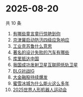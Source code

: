 # 2025-08-20

共 10 条

<!-- BEGIN -->
<!-- 最后更新时间 Wed Aug 20 2025 15:11:40 GMT+0800 (China Standard Time) -->

1. [有哪些童言童行惊艳到你](https://www.zhihu.com/search?q=有哪些童言童行惊艳到你)
1. [京津冀启动防汛四级应急响应](https://www.zhihu.com/search?q=京津冀启动防汛四级应急响应)
1. [工业克苏鲁什么意思](https://www.zhihu.com/search?q=工业克苏鲁什么意思)
1. [著名的设计失败的汽车有哪些](https://www.zhihu.com/search?q=著名的设计失败的汽车有哪些)
1. [库里抵达中国](https://www.zhihu.com/search?q=库里抵达中国)
1. [我国成功发射卫星互联网低轨卫星](https://www.zhihu.com/search?q=我国成功发射卫星互联网低轨卫星)
1. [BLG对战IG](https://www.zhihu.com/search?q=BLG对战IG)
1. [大金融股持续爆发](https://www.zhihu.com/search?q=大金融股持续爆发)
1. [蜜雪冰城为什么能火这么多年](https://www.zhihu.com/search?q=蜜雪冰城为什么能火这么多年)
1. [2025世界人形机器人运动会](https://www.zhihu.com/search?q=2025世界人形机器人运动会)

<!-- END -->
